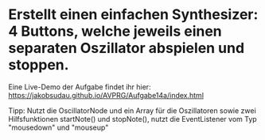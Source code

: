 # Erstellt einen einfachen Synthesizer: 4 Buttons, welche jeweils einen separaten Oszillator abspielen und stoppen.

Eine Live-Demo der Aufgabe findet ihr hier: https://jakobsudau.github.io/AVPRG/Aufgabe14a/index.html

Tipp: Nutzt die OscillatorNode und ein Array für die Oszillatoren sowie zwei Hilfsfunktionen startNote() und stopNote(), nutzt die EventListener vom Typ "mousedown" und "mouseup"